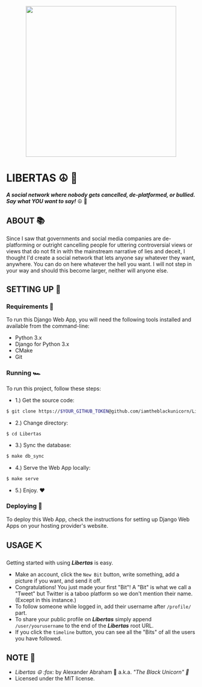 <p align="center">
 <img width="400" src="https://blckunicorn.art/assets/libertas/images/banner/kitsune.svg"/>
</p>

# LIBERTAS :peace_symbol: :fox_face:

***A social network where nobody gets cancelled, de-platformed, or bullied. Say what YOU want to say!*** :peace_symbol: :fox_face:

## ABOUT :books:

Since I saw that governments and social media companies are de-platforming or outright cancelling people for uttering controversial views or views that do not fit in with the mainstream narrative of lies and deceit, I thought I'd create a social network that lets anyone say whatever they want, anywhere. You can do on here whatever the hell you want. I will not step in your way and should this become larger, neither will anyone else.

## SETTING UP :hammer:

### Requirements :school_satchel:

To run this Django Web App, you will need the following tools installed and available from the command-line:

- Python 3.x
- Django for Python 3.x
- CMake
- Git

### Running :racing_car:

To run this project, follow these steps:

- 1.) Get the source code:

```bash
$ git clone https://$YOUR_GITHUB_TOKEN@github.com/iamtheblackunicorn/Libertas.git
```

- 2.) Change directory:

```bash
$ cd Libertas
```

- 3.) Sync the database:

```bash
$ make db_sync
```

- 4.) Serve the Web App locally:

```bash
$ make serve
```

- 5.) Enjoy. :heart:

### Deploying :rocket:

To deploy this Web App, check the instructions for setting up Django Web Apps on your hosting provider's website.


## USAGE :pick:

Getting started with using ***Libertas*** is easy.
-  Make an account, click the `New Bit` button, write something, add a picture if you want, and send it off.
-  Congratulations! You just made your first "Bit"! A "Bit" is what we call a "Tweet" but Twitter is a taboo platform so we don't mention their name. (Except in this instance.)
- To follow someone while logged in, add their username after `/profile/` part.
- To share your public profile on ***Libertas*** simply append `/user/yourusername` to the end of the ***Libertas*** root URL.
- If you click the `timeline` button, you can see all the "Bits" of all the users you have followed.


## NOTE :scroll:

- *Libertas :peace_symbol: :fox:* by Alexander Abraham :black_heart: a.k.a. *"The Black Unicorn" :unicorn:*
- Licensed under the MIT license.
